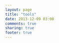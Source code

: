 ```yaml
---
layout: page
title: "tools"
date: 2013-12-09 03:00
comments: true
sharing: true
footer: true
---
```

